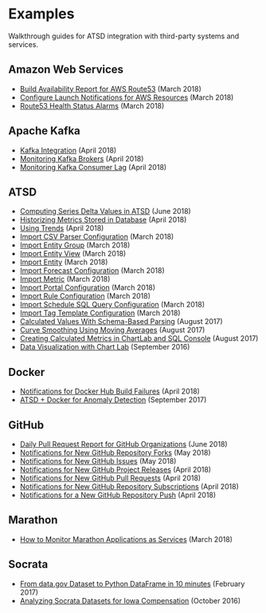 # Examples

Walkthrough guides for ATSD integration with third-party systems and services.

## Amazon Web Services

- [Build Availability Report for AWS Route53](aws/route53-health-checks/README.md) (March 2018)
- [Configure Launch Notifications for AWS Resources](aws/cloud-watch-alert/README.md) (March 2018)
- [Route53 Health Status Alarms](aws/route53-email-notifications/README.md) (March 2018)

## Apache Kafka

- [Kafka Integration](kafka/README.md) (April 2018)
- [Monitoring Kafka Brokers](kafka/brokers-monitoring/README.md) (April 2018)
- [Monitoring Kafka Consumer Lag](kafka/consumers-monitoring/README.md) (April 2018)

## ATSD

- [Computing Series Delta Values in ATSD](how-to/database/subtract-subsequent-values/README.md) (June 2018)
- [Historizing Metrics Stored in Database](database/historize/README.md) (April 2018)
- [Using Trends](shared/trends.md) (April 2018)
- [Import CSV Parser Configuration](shared/import-csv-parser.md) (March 2018)
- [Import Entity Group](shared/import-entity-group.md) (March 2018)
- [Import Entity View](shared/import-entity-view.md) (March 2018)
- [Import Entity](shared/import-entity.md) (March 2018)
- [Import Forecast Configuration](shared/import-forecast.md) (March 2018)
- [Import Metric](shared/import-metric.md) (March 2018)
- [Import Portal Configuration](shared/import-portal.md) (March 2018)
- [Import Rule Configuration](shared/import-rule.md) (March 2018)
- [Import Schedule SQL Query Configuration](shared/import-scheduled-sql-query.md) (March 2018)
- [Import Tag Template Configuration](shared/import-tag-template.md) (March 2018)
- [Calculated Values With Schema-Based Parsing](database/schema-based-parser-mod/README.md) (August 2017)
- [Curve Smoothing Using Moving Averages](database/moving-avg/README.md) (August 2017)
- [Creating Calculated Metrics in ChartLab and SQL Console](database/add-calculated-value/README.md) (August 2017)
- [Data Visualization with Chart Lab](shared/chartlab.md) (September 2016)

## Docker

- [Notifications for Docker Hub Build Failures](docker/README.md) (April 2018)
- [ATSD + Docker for Anomaly Detection](docker/docker-engine.md) (September 2017)

## GitHub

- [Daily Pull Request Report for GitHub Organizations](github/pr-report.md) (June 2018)
- [Notifications for New GitHub Repository Forks](github/fork-notification.md) (May 2018)
- [Notifications for New GitHub Issues](github/issue-notification.md) (May 2018)
- [Notifications for New GitHub Project Releases](github/project-release-notification.md) (April 2018)
- [Notifications for New GitHub Pull Requests](github/pr-notification.md) (April 2018)
- [Notifications for New GitHub Repository Subscriptions](github/watch-notification.md) (April 2018)
- [Notifications for a New GitHub Repository Push](github/push-notification.md) (April 2018)

## Marathon

- [How to Monitor Marathon Applications as Services](marathon/capacity-and-usage/README.md) (March 2018)

## Socrata

- [From data.gov Dataset to Python DataFrame in 10 minutes](socrata/python/README.md) (February 2017)
- [Analyzing Socrata Datasets for Iowa Compensation](socrata/iowa-compensation/README.md) (October 2016)